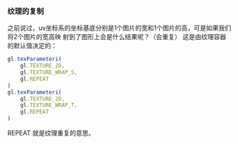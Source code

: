 ### 纹理的复制
之前说过，uv坐标系的坐标基底分别是1个图片的宽和1个图片的高，可是如果我们将2个图片的宽高映
射到了图形上会是什么结果呢？（会重复）
这是由纹理容器的默认值决定的：
```js
gl.texParameteri(
    gl.TEXTURE_2D,
    gl.TEXTURE_WRAP_S,
    gl.REPEAT
)
gl.texParameteri(
    gl.TEXTURE_2D,
    gl.TEXTURE_WRAP_T,
    gl.REPEAT
) 
```
REPEAT 就是纹理重复的意思。
